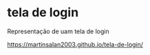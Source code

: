 # tela de login
 Representação de uam tela de login

https://martinsalan2003.github.io/tela-de-login/
